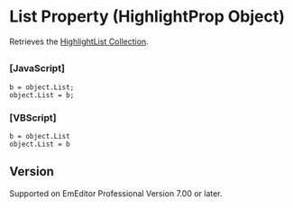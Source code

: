 # List Property (HighlightProp Object)

Retrieves the [HighlightList Collection](../highlight_list/index).

## 

### \[JavaScript\]

```
b = object.List;
object.List = b;
```

### \[VBScript\]

```
b = object.List
object.List = b
```

## Version

Supported on EmEditor Professional Version 7.00 or later.
